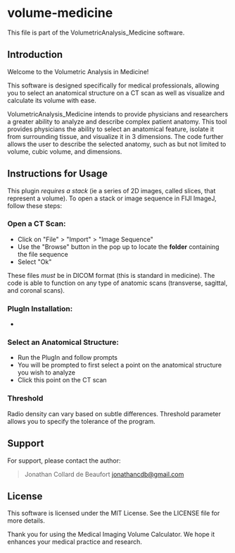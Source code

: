 # volume-medicine

This file is part of the VolumetricAnalysis_Medicine software.

## Introduction

Welcome to the Volumetric Analysis in Medicine!

This software is designed specifically for medical professionals, allowing you to select an anatomical structure on a CT scan as well as visualize and calculate its volume with ease.

VolumetricAnalysis_Medicine intends to provide physicians and researchers a greater ability to analyze and describe complex patient anatomy. This tool provides physicians the ability to select an anatomical feature, isolate it from surrounding tissue, and visualize it in 3 dimensions. The code further allows the user to describe the selected anatomy, such as but not limited to volume, cubic volume, and dimensions.

## Instructions for Usage 

This plugin *requires a stack* (ie a series of 2D images, called slices, that represent a volume). To open a stack or image sequence in FIJI ImageJ, follow these steps:

### Open a CT Scan:

- Click on "File" > "Import" > "Image Sequence"
- Use the "Browse" button in the pop up to locate the **folder** containing the file sequence
- Select "Ok"

These files *must* be in DICOM format (this is standard in medicine). The code is able to function on any type of anatomic scans (transverse, sagittal, and coronal scans).

### PlugIn Installation:
- 


### Select an Anatomical Structure:
- Run the PlugIn and follow prompts
- You will be prompted to first select a point on the anatomical structure you wish to analyze
- Click this point on the CT scan

### Threshold
Radio density can vary based on subtle differences. Threshold parameter allows you to specify the tolerance of the program.


## Support
For support, please contact the author:
> Jonathan Collard de Beaufort
> jonathancdb@gmail.com

## License
This software is licensed under the MIT License. See the LICENSE file for more details.

Thank you for using the Medical Imaging Volume Calculator. We hope it enhances your medical practice and research.


